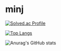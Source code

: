 # minj
[![Solved.ac Profile](http://mazassumnida.wtf/api/v2/generate_badge?boj=ddaa63777)](https://solved.ac/ddaa63777/)

[![Top Langs](https://github-readme-stats.vercel.app/api/top-langs/?username=kimminji-1130&layout=compact)](https://github.com/kimminji-1130/github-readme-stats)

![Anurag's GitHub stats](https://github-readme-stats.vercel.app/api?username=kimminji-1130&show_icons=true&theme=merko)
